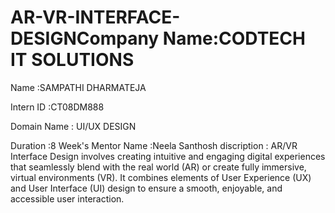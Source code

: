 # AR-VR-INTERFACE-DESIGNCompany Name:CODTECH IT SOLUTIONS

Name :SAMPATHI DHARMATEJA

Intern ID :CT08DM888

Domain Name : UI/UX DESIGN 

Duration :8 Week's
 Mentor Name :Neela Santhosh
discription :  AR/VR Interface Design involves creating intuitive and engaging digital experiences that seamlessly blend with the real world (AR) or create fully immersive, virtual environments (VR). It combines elements of User Experience (UX) and User Interface (UI) design to ensure a smooth, enjoyable, and accessible user interaction. 

